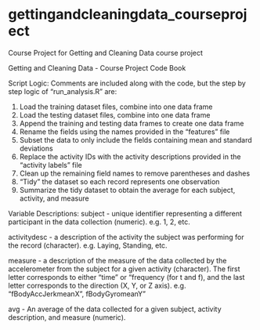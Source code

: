 # gettingandcleaningdata_courseproject
Course Project for Getting and Cleaning Data course project

Getting and Cleaning Data - Course Project Code Book

Script Logic:
Comments are included along with the code, but the step by step logic of “run_analysis.R” are:
1. Load the training dataset files, combine into one data frame
2. Load the testing dataset files, combine into one data frame
3. Append the training and testing data frames to create one data frame
4. Rename the fields using the names provided in the “features” file
5. Subset the data to only include the fields containing mean and standard deviations
6. Replace the activity IDs with the activity descriptions provided in the “activity labels” file
7. Clean up the remaining field names to remove parentheses and dashes
8. “Tidy” the dataset so each record represents one observation
9. Summarize the tidy dataset to obtain the average for each subject, activity, and measure

Variable Descriptions:
subject - unique identifier representing a different participant in the data collection (numeric). e.g. 1, 2, etc.

activitydesc - a description of the activity the subject was performing for the record (character). e.g. Laying, Standing, etc.

measure - a description of the measure of the data collected by the accelerometer from the subject for a given activity (character). 
The first letter corresponds to either “time” or “frequency (for t and f), and the last letter corresponds to the direction 
(X, Y, or Z axis). e.g. “fBodyAccJerkmeanX”, fBodyGyromeanY” 

avg - An average of the data collected for a given subject, activity description, and measure (numeric).
